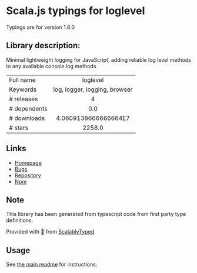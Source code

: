 
# Scala.js typings for loglevel

Typings are for version 1.8.0

## Library description:
Minimal lightweight logging for JavaScript, adding reliable log level methods to any available console.log methods

|                    |                 |
| ------------------ | :-------------: |
| Full name          | loglevel |
| Keywords           | log, logger, logging, browser |
| # releases         | 4 |
| # dependents       | 0.0 |
| # downloads        | 4.0609138666666664E7 |
| # stars            | 2258.0 |

## Links
- [Homepage](https://github.com/pimterry/loglevel)
- [Bugs](https://github.com/pimterry/loglevel/issues)
- [Repository](https://github.com/pimterry/loglevel)
- [Npm](https://www.npmjs.com/package/loglevel)
    


## Note
This library has been generated from typescript code from first party type definitions.

Provided with :purple_heart: from [ScalablyTyped](https://github.com/oyvindberg/ScalablyTyped)

## Usage
See [the main readme](../../readme.md) for instructions.


